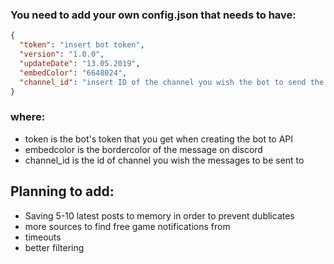 ### You need to add your own config.json that needs to have:


```json
{
  "token": "insert bot token",
  "version": "1.0.0",
  "updateDate": "13.05.2019",
  "embedColor": "6648024",
  "channel_id": "insert ID of the channel you wish the bot to send the messages"
}
```

### where: 
- token is the bot's token that you get when creating the bot to API
- embedcolor is the  bordercolor of the message on discord
- channel_id is the id of channel you wish the messages to be sent to

## Planning to add:
- Saving 5-10 latest posts to memory in order to prevent dublicates
- more sources to find free game notifications from
- timeouts
- better filtering